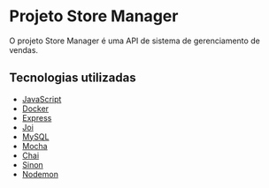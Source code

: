 # Projeto Store Manager
O projeto Store Manager é uma API de sistema de gerenciamento de vendas.

## Tecnologias utilizadas
- <a href="https://developer.mozilla.org/en-US/docs/Web/JavaScript" target="_blank">JavaScript</a>
- <a href="https://www.docker.com/" target="_blank">Docker</a>
- <a href="https://expressjs.com/" target="_blank">Express</a>
- <a href="https://joi.dev/">Joi</a>
- <a href="https://www.mysql.com/" target="_blank">MySQL</a>
- <a href="https://mochajs.org/" target="_blank">Mocha</a>
- <a href="https://www.chaijs.com/" target="_blank">Chai</a>
- <a href="https://sinonjs.org/" target="_blank">Sinon</a>
- <a href="https://nodemon.io/" target="_blank">Nodemon</a>
